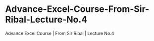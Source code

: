 # Advance-Excel-Course-From-Sir-Ribal-Lecture-No.4
Advance Excel Course | From Sir Ribal | Lecture No.4
